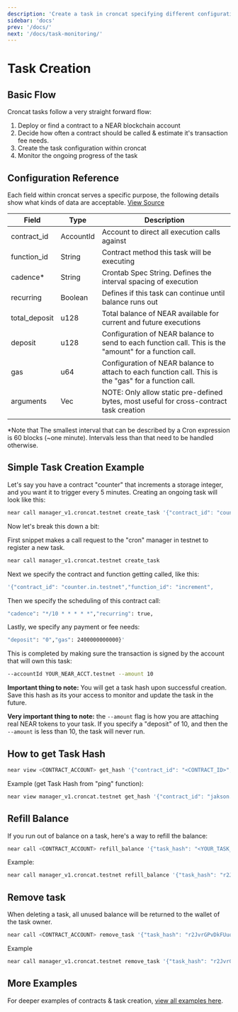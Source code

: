 ```yaml
---
description: 'Create a task in croncat specifying different configuration params'
sidebar: 'docs'
prev: '/docs/'
next: '/docs/task-monitoring/'
---
```


# Task Creation

## Basic Flow

Croncat tasks follow a very straight forward flow:

1. Deploy or find a contract to a NEAR blockchain account
2. Decide how often a contract should be called & estimate it's transaction fee needs.
3. Create the task configuration within croncat
4. Monitor the ongoing progress of the task

## Configuration Reference

Each field within croncat serves a specific purpose, the following details show what kinds of data are acceptable. [View Source](https://github.com/Cron-Near/contracts/blob/main/manager/src/lib.rs#L49)

| Field | Type | Description |
| ------- | ------- | ------- |
| contract_id | AccountId | Account to direct all execution calls against |
| function_id | String | Contract method this task will be executing |
| cadence* | String | Crontab Spec String. Defines the interval spacing of execution |
| recurring | Boolean | Defines if this task can continue until balance runs out |
| total_deposit | u128 | Total balance of NEAR available for current and future executions |
| deposit | u128 | Configuration of NEAR balance to send to each function call. This is the "amount" for a function call. |
| gas | u64 | Configuration of NEAR balance to attach to each function call. This is the "gas" for a function call. |
| arguments | Vec<u8> | NOTE: Only allow static pre-defined bytes, most useful for cross-contract task creation |
|  |  |  |

*Note that The smallest interval that can be described by a Cron expression is 60 blocks (~one minute). Intervals less than that need to be handled otherwise.

## Simple Task Creation Example

Let's say you have a contract "counter" that increments a storage integer, and you want it to trigger every 5 minutes. Creating an ongoing task will look like this:

```bash
near call manager_v1.croncat.testnet create_task '{"contract_id": "counter.in.testnet","function_id": "increment","cadence": "*/10 * * * * *","recurring": true,"deposit": "0","gas": 2400000000000}' --accountId YOUR_NEAR_ACCT.testnet --amount 10
```

Now let's break this down a bit:

First snippet makes a call request to the "cron" manager in testnet to register a new task.
```bash
near call manager_v1.croncat.testnet create_task
```

Next we specify the contract and function getting called, like this:
```bash
'{"contract_id": "counter.in.testnet","function_id": "increment",
```

Then we specify the scheduling of this contract call:
```bash
"cadence": "*/10 * * * * *","recurring": true,
```

Lastly, we specify any payment or fee needs:
```bash
"deposit": "0","gas": 2400000000000}'
```

This is completed by making sure the transaction is signed by the account that will own this task:
```bash
--accountId YOUR_NEAR_ACCT.testnet --amount 10
```

**Important thing to note:** You will get a task hash upon successful creation. Save this hash as its your access to monitor and update the task in the future.

**Very important thing to note:** the `--amount` flag is how you are attaching real NEAR tokens to your task. If you specify a "deposit" of 10, and then the `--amount` is less than 10, the task will never run.


## How to get Task Hash

```bash
near view <CONTRACT_ACCOUNT> get_hash '{"contract_id": "<CONTRACT_ID>","function_id": "<FUNCTION>","cadence": "0 0 * * * *","owner_id": "<OWNER_ID>"}'
```

Example (get Task Hash from "ping" function):
```bash
near view manager_v1.croncat.testnet get_hash '{"contract_id": "jakson.pool.f863973.m0","function_id": "ping","cadence": "0 0 * * * *","owner_id": "jakson.testnet"}'
```

## Refill Balance

If you run out of balance on a task, here's a way to refill the balance:

```bash
near call <CONTRACT_ACCOUNT> refill_balance '{"task_hash": "<YOUR_TASK_HASH>"}' --accountId <accountId> --amount 5
```


Example:

```bash
near call manager_v1.croncat.testnet refill_balance '{"task_hash": "r2JvrGPvDkFUuqdF4x1+L93aYKGmgp4GqXT4UAK3AE4="}' --accountId jakson.testnet --amount 5
```

## Remove task

When deleting a task, all unused balance will be returned to the wallet of the task owner.


```bash
near call <CONTRACT_ACCOUNT> remove_task '{"task_hash": "r2JvrGPvDkFUuqdF4x1+L93aYKGmgp4GqXT4UAK3AE4="}' --accountId jakson.testnet
```

Example

```bash
near call manager_v1.croncat.testnet remove_task '{"task_hash": "r2JvrGPvDkFUuqdF4x1"}' --accountId <accountId>
```

## More Examples

For deeper examples of contracts & task creation, [view all examples here](/docs/examples).

